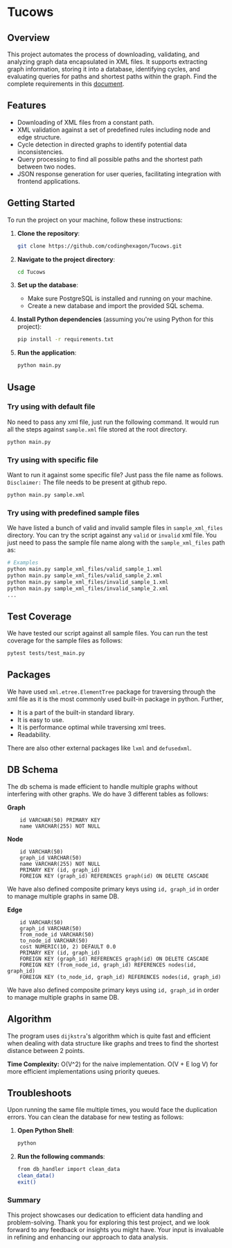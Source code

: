 # Tucows
## Overview
This project automates the process of downloading, validating, and analyzing graph data encapsulated in XML files. It supports extracting graph information, storing it into a database, identifying cycles, and evaluating queries for paths and shortest paths within the graph. Find the complete requirements in this [document](https://drive.google.com/file/d/1SdJwPNJtT-0vWZARqbuq1fiYbAg6rsTo/view?usp=sharing).

## Features
- Downloading of XML files from a constant path.
- XML validation against a set of predefined rules including node and edge structure.
- Cycle detection in directed graphs to identify potential data inconsistencies.
- Query processing to find all possible paths and the shortest path between two nodes.
- JSON response generation for user queries, facilitating integration with frontend applications.

## Getting Started
To run the project on your machine, follow these instructions:

1. **Clone the repository**:
   ```bash
   git clone https://github.com/codinghexagon/Tucows.git
   ```

2. **Navigate to the project directory**:
   ```bash
   cd Tucows
   ```

3. **Set up the database**:
   - Make sure PostgreSQL is installed and running on your machine.
   - Create a new database and import the provided SQL schema.

4. **Install Python dependencies** (assuming you're using Python for this project):
   ```bash
   pip install -r requirements.txt
   ```

5. **Run the application**:
   ```bash
   python main.py
   ```

## Usage

### Try using with default file
No need to pass any xml file, just run the following command. It would run all the steps against `sample.xml` file stored at the root directory.

   ```bash
   python main.py
   ```

### Try using with specific file
Want to run it against some specific file? Just pass the file name as follows. 
`Disclaimer:` The file needs to be present at github repo.

   ```bash
   python main.py sample.xml
   ```

### Try using with predefined sample files
We have listed a bunch of valid and invalid sample files in `sample_xml_files` directory. You can try the script against any `valid` or `invalid` xml file. You just need to pass the sample file name along with the `sample_xml_files` path as:

   ```bash
   # Examples
   python main.py sample_xml_files/valid_sample_1.xml
   python main.py sample_xml_files/valid_sample_2.xml
   python main.py sample_xml_files/invalid_sample_1.xml
   python main.py sample_xml_files/invalid_sample_2.xml
   ...
   ```
   
## Test Coverage
We have tested our script against all sample files. You can run the test coverage for the sample files as follows:

   ```bash
   pytest tests/test_main.py  
   ```

## Packages

We have used `xml.etree.ElementTree` package for traversing through the xml file as it is the most commonly used built-in package in python. Further,
- It is a part of the built-in standard library.
- It is easy to use.
- It is performance optimal while traversing xml trees.
- Readability.

There are also other external packages like `lxml` and `defusedxml`.

## DB Schema
The db schema is made efficient to handle multiple graphs without interfering with other graphs. We do have 3 different tables as follows:

**Graph**
        
        id VARCHAR(50) PRIMARY KEY
        name VARCHAR(255) NOT NULL

**Node**

        id VARCHAR(50)
        graph_id VARCHAR(50)
        name VARCHAR(255) NOT NULL
        PRIMARY KEY (id, graph_id)
        FOREIGN KEY (graph_id) REFERENCES graph(id) ON DELETE CASCADE
We have also defined composite primary keys using `id, graph_id` in order to manage multiple graphs in same DB.

**Edge**

        id VARCHAR(50)
        graph_id VARCHAR(50)
        from_node_id VARCHAR(50)
        to_node_id VARCHAR(50)
        cost NUMERIC(10, 2) DEFAULT 0.0
        PRIMARY KEY (id, graph_id)
        FOREIGN KEY (graph_id) REFERENCES graph(id) ON DELETE CASCADE
        FOREIGN KEY (from_node_id, graph_id) REFERENCES nodes(id, graph_id)
        FOREIGN KEY (to_node_id, graph_id) REFERENCES nodes(id, graph_id)
We have also defined composite primary keys using `id, graph_id` in order to manage multiple graphs in same DB.

## Algorithm
The program uses `dijkstra`'s algorithm which is quite fast and efficient when dealing with data structure like graphs and trees to find the shortest distance between 2 points.

**Time Complexity:**
    O(V^2) for the naive implementation.
    O(V + E log V) for more efficient implementations using priority queues.
## Troubleshoots
Upon running the same file multiple times, you would face the duplication errors. You can clean the database for new testing as follows:

1. **Open Python Shell**:
   ```bash
   python
   ```
2. **Run the following commands**:
   ```bash
   from db_handler import clean_data
   clean_data()
   exit()
   ```


### Summary
This project showcases our dedication to efficient data handling and problem-solving. Thank you for exploring this test project, and we look forward to any feedback or insights you might have. Your input is invaluable in refining and enhancing our approach to data analysis.

